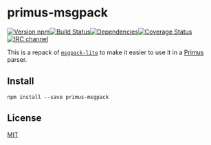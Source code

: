 # primus-msgpack

[![Version npm][npm-primus-msgpack-badge]][npm-primus-msgpack][![Build Status][ci-primus-msgpack-badge]][ci-primus-msgpack][![Dependencies][david-primus-msgpack-badge]][david-primus-msgpack][![Coverage Status][coverage-primus-msgpack-badge]][coverage-primus-msgpack][![IRC channel][irc-badge]][irc]

This is a repack of [`msgpack-lite`][msgpack-lite] to make it easier to use it
in a [Primus][primus] parser.

## Install

```
npm install --save primus-msgpack
```

## License

[MIT](LICENSE)

[npm-primus-msgpack-badge]: https://img.shields.io/npm/v/primus-msgpack.svg?style=flat-square
[npm-primus-msgpack]: https://www.npmjs.com/package/primus-msgpack
[ci-primus-msgpack-badge]: https://img.shields.io/github/workflow/status/primus/primus-msgpack/CI/master?label=CI&style=flat-square
[ci-primus-msgpack]: https://github.com/primus/primus-msgpack/actions?query=workflow%3ACI+branch%3Amaster
[david-primus-msgpack-badge]: https://img.shields.io/david/primus/primus-msgpack.svg?style=flat-square
[david-primus-msgpack]: https://david-dm.org/primus/primus-msgpack
[coverage-primus-msgpack-badge]: https://img.shields.io/coveralls/primus/primus-msgpack/master.svg?style=flat-square
[coverage-primus-msgpack]: https://coveralls.io/r/primus/primus-msgpack?branch=master
[irc-badge]: https://img.shields.io/badge/IRC-irc.freenode.net%23primus-00a8ff.svg?style=flat-square
[irc]: https://webchat.freenode.net/?channels=primus
[msgpack-lite]: https://github.com/kawanet/msgpack-lite
[primus]: https://github.com/primus/primus
